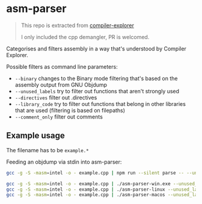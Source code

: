 # asm-parser

> This repo is extracted from [compiler-explorer](https://github.com/compiler-explorer/compiler-explorer)
>
> I only included the cpp demangler, PR is welcomed.

Categorises and filters assembly in a way that's understood by Compiler Explorer.

Possible filters as command line parameters:

* `--binary` changes to the Binary mode filtering that's based on the assembly output from GNU Objdump
* `--unused_labels` try to filter out functions that aren't strongly used
* `--directives` filter out .directives
* `--library_code` try to filter out functions that belong in other libraries that are used (filtering is based on filepaths)
* `--comment_only` filter out comments

## Example usage

The filename has to be `example.*`

Feeding an objdump via stdin into asm-parser:

```bash
gcc -g -S -masm=intel -o - example.cpp | npm run --silent parse -- --unused_labels --library_code --directives --comment_only > example.asm
```

```bash
gcc -g -S -masm=intel -o - example.cpp | ./asm-parser-win.exe --unused_labels --library_code --directives --comment_only > example.asm
gcc -g -S -masm=intel -o - example.cpp | ./asm-parser-linux --unused_labels --library_code --directives --comment_only > example.asm
gcc -g -S -masm=intel -o - example.cpp | ./asm-parser-macos --unused_labels --library_code --directives --comment_only > example.asm
```
